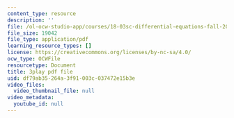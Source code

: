 ```yaml
---
content_type: resource
description: ''
file: /ol-ocw-studio-app/courses/18-03sc-differential-equations-fall-2011/df79ab35264a3f91003c037472e15b3e_zNPK_t03zds.pdf
file_size: 19042
file_type: application/pdf
learning_resource_types: []
license: https://creativecommons.org/licenses/by-nc-sa/4.0/
ocw_type: OCWFile
resourcetype: Document
title: 3play pdf file
uid: df79ab35-264a-3f91-003c-037472e15b3e
video_files:
  video_thumbnail_file: null
video_metadata:
  youtube_id: null
---
```

